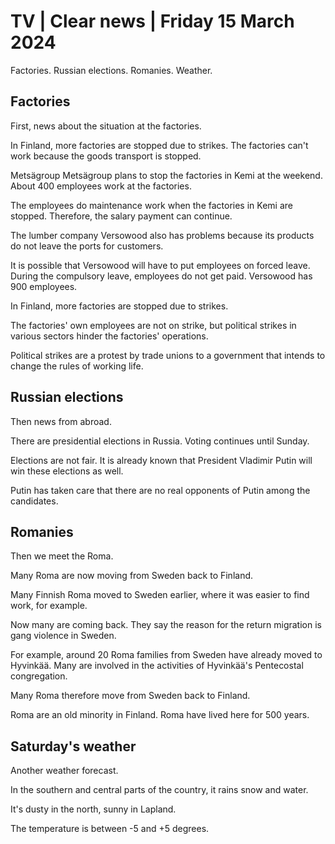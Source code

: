 # TV \| Clear news \| Friday 15 March 2024

Factories. Russian elections. Romanies. Weather.

## Factories

First, news about the situation at the factories.

In Finland, more factories are stopped due to strikes. The factories can't work because the goods transport is stopped.

Metsägroup Metsägroup plans to stop the factories in Kemi at the weekend. About 400 employees work at the factories.

The employees do maintenance work when the factories in Kemi are stopped. Therefore, the salary payment can continue.

The lumber company Versowood also has problems because its products do not leave the ports for customers.

It is possible that Versowood will have to put employees on forced leave. During the compulsory leave, employees do not get paid. Versowood has 900 employees.

In Finland, more factories are stopped due to strikes.

The factories' own employees are not on strike, but political strikes in various sectors hinder the factories' operations.

Political strikes are a protest by trade unions to a government that intends to change the rules of working life.

## Russian elections

Then news from abroad.

There are presidential elections in Russia. Voting continues until Sunday.

Elections are not fair. It is already known that President Vladimir Putin will win these elections as well.

Putin has taken care that there are no real opponents of Putin among the candidates.

## Romanies

Then we meet the Roma.

Many Roma are now moving from Sweden back to Finland.

Many Finnish Roma moved to Sweden earlier, where it was easier to find work, for example.

Now many are coming back. They say the reason for the return migration is gang violence in Sweden.

For example, around 20 Roma families from Sweden have already moved to Hyvinkää. Many are involved in the activities of Hyvinkää's Pentecostal congregation.

Many Roma therefore move from Sweden back to Finland.

Roma are an old minority in Finland. Roma have lived here for 500 years.

## Saturday's weather

Another weather forecast.

In the southern and central parts of the country, it rains snow and water.

It's dusty in the north, sunny in Lapland.

The temperature is between -5 and +5 degrees.
